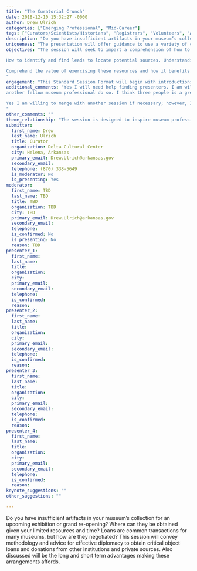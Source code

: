 ```yaml
---
title: "The Curatorial Crunch"
date: 2018-12-10 15:32:27 -0000
author: Drew Ulrich
categories: ["Emerging Professional", "Mid-Career"]
tags: ["Curators/Scientists/Historians", "Registrars", "Volunteers", "Administrators" ]
description: "Do you have insufficient artifacts in your museum’s collection for an upcoming exhibition or grand re-opening? Where can they be obtained given your limited resources and time? Loans are common transactions for many museums, but how are they negotiated? This session will convey methodology and advice for effective diplomacy to obtain critical object loans and donations from other institutions and private sources. Also discussed will be the long and short term advantages making these arrangements affords."
uniqueness: "The presentation will offer guidance to use a variety of channels to attain necessary resources that permit the curation of representative, compelling exhibitions."
objectives: "The session will seek to impart a comprehension of how to make the most of a museum’s resources that can be employed to fulfill its curatorial aims. Introduce what a museum needs to provide to assure different kinds of museums to entrust their objects as a loan.

How to identify and find leads to locate potential sources. Understanding the means of diplomatically soliciting the loan or donation for the exhibition. Understand how to assuage an owner’s potential conditions or concerns regarding the transaction while respecting with the capabilities, capacity, and integrity of your institution. 

Comprehend the value of exercising these resources and how it benefits your museum in the long and short runs—creating new stakeholders, adding to the collection, expanding your serving the public well with thorough displays in your exhibitions.
"
engagement: "This Standard Session Format will begin with introductions. Then Speaker #1 will share their respective experiences and wisdom, followed by Speaker #2. Hand-outs will be distributed identifying helpful resources and what a museum should have to make them a worthy candidate for a loan to a person or institution that is a stranger to them. A role playing exercise may occur with some attendees acting as a prospective borrower approaching another taking the persona of an object’s owner or custodian. (75 minutes in length)"
additional_comments: "Yes I will need help finding presenters. I am willing to moderate, but open to having 
another fellow museum professional do so. I think three people is a great number to have up there. I think two presenters and a moderator ideal.

Yes I am willing to merge with another session if necessary; however, I believe this topic stands alone and there are a lot of different experiences that curators can share regarding it. 
"
other_comments: ""
theme_relationship: "The session is designed to inspire museum professionals and advocates to engage their colleagues near and far, partners, board, stakeholders, and make new stakeholders out of previously unaffiliated parties and individuals to coordinate a successful attempt to acquire artifacts, especially rare or elusive ones, sought by their institution. When these objects are acquired through loan, purchase, or donation they can make the museum exhibition more engaging to visitors."
submitter:
  first_name: Drew
  last_name: Ulrich
  title: Curator
  organization: Delta Cultural Center
  city: Helena, Arkansas
  primary_email: Drew.Ulrich@arkansas.gov
  secondary_email: 
  telephone: (870) 338-5649
  is_moderator: No
  is_presenting: Yes
moderator:
  first_name: TBD
  last_name: TBD
  title: TBD
  organization: TBD
  city: TBD
  primary_email: Drew.Ulrich@arkansas.gov
  secondary_email: 
  telephone: 
  is_confirmed: No
  is_presenting: No
  reason: TBD
presenter_1:
  first_name: 
  last_name: 
  title: 
  organization: 
  city: 
  primary_email: 
  secondary_email: 
  telephone: 
  is_confirmed: 
  reason: 
presenter_2:
  first_name: 
  last_name: 
  title: 
  organization: 
  city: 
  primary_email: 
  secondary_email: 
  telephone: 
  is_confirmed: 
  reason: 
presenter_3:
  first_name: 
  last_name: 
  title: 
  organization: 
  city: 
  primary_email: 
  secondary_email: 
  telephone: 
  is_confirmed: 
  reason: 
presenter_4:
  first_name: 
  last_name: 
  title: 
  organization: 
  city: 
  primary_email: 
  secondary_email: 
  telephone: 
  is_confirmed: 
  reason: 
keynote_suggestions: ""
other_suggestions: ""

---
```

Do you have insufficient artifacts in your museum’s collection for an upcoming exhibition or grand re-opening? Where can they be obtained given your limited resources and time? Loans are common transactions for many museums, but how are they negotiated? This session will convey methodology and advice for effective diplomacy to obtain critical object loans and donations from other institutions and private sources. Also discussed will be the long and short term advantages making these arrangements affords.